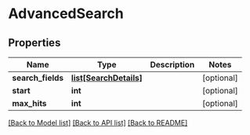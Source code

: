 # AdvancedSearch

## Properties
Name | Type | Description | Notes
------------ | ------------- | ------------- | -------------
**search_fields** | [**list[SearchDetails]**](SearchDetails.md) |  | [optional] 
**start** | **int** |  | [optional] 
**max_hits** | **int** |  | [optional] 

[[Back to Model list]](../README.md#documentation-for-models) [[Back to API list]](../README.md#documentation-for-api-endpoints) [[Back to README]](../README.md)


